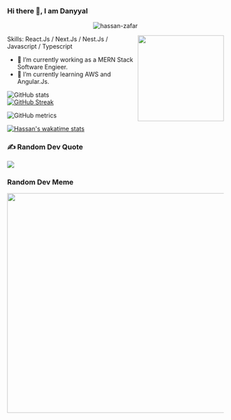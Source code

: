 
### Hi there 👋, I am Danyyal
<p align="center"> 
	<img src="https://komarev.com/ghpvc/?username=hassan-zafar&label=Profile%20views&color=0e75b6&style=plastic" alt="hassan-zafar" /> 
	<a href = "https://commits.top/pakistan.html" target="_blank">
<!-- 		<img src="https://enfsgag3ayy6w9q.m.pipedream.net/&style=plastic" alt="hassan-zafar" target="_blank"/>  -->
	</a>
</p>
<picture> <img align="right" src="https://github.com/7oSkaaa/7oSkaaa/blob/main/Images/Right_Side.gif?raw=true" width = 200px></picture>

Skills: React.Js / Next.Js / Nest.Js / Javascript / Typescript

- 🔭 I’m currently working as a MERN Stack Software Engieer.
- 🌱 I’m currently learning AWS and Angular.Js.

![GitHub stats](https://github-readme-stats.vercel.app/api?username=danyyal&&show_icons=true&count_private=true&hide_border=true&theme=radical)  
[![GitHub Streak](https://github-readme-streak-stats.herokuapp.com?user=danyyal&theme=radical&hide_border=true&date_format=j%20M%5B%20Y%5D)](https://git.io/streak-stats)

![GitHub metrics](https://metrics.lecoq.io/danyyal)  


[![Hassan's wakatime stats](https://github-readme-stats.vercel.app/api/wakatime?username=danyyal)](https://github-readme-stats.vercel.app/api/wakatime?username=danyyal)
### ✍️ Random Dev Quote
![](https://quotes-github-readme.vercel.app/api?type=horizontal&theme=radical)

### Random Dev Meme
<img src="https://random-memer.herokuapp.com/" width="512px"/>

